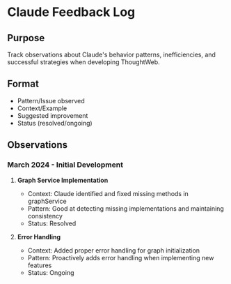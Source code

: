 
# Claude Feedback Log

## Purpose
Track observations about Claude's behavior patterns, inefficiencies, and successful strategies when developing ThoughtWeb.

## Format
- Pattern/Issue observed
- Context/Example
- Suggested improvement
- Status (resolved/ongoing)

## Observations

### March 2024 - Initial Development
1. **Graph Service Implementation**
   - Context: Claude identified and fixed missing methods in graphService
   - Pattern: Good at detecting missing implementations and maintaining consistency
   - Status: Resolved

2. **Error Handling**
   - Context: Added proper error handling for graph initialization
   - Pattern: Proactively adds error handling when implementing new features
   - Status: Ongoing
